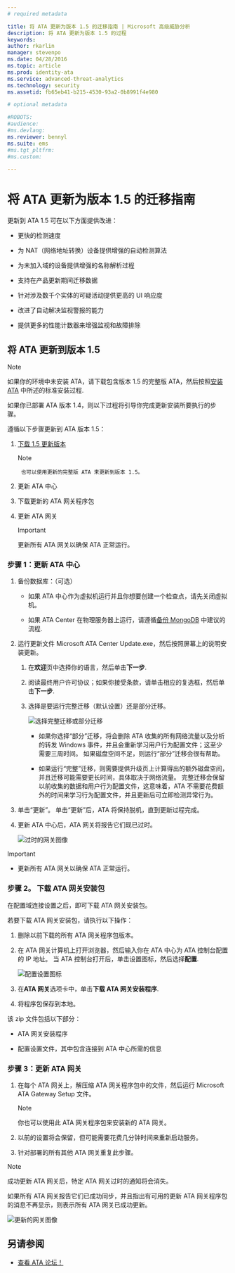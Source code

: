 ```yaml
---
# required metadata

title: 将 ATA 更新为版本 1.5 的迁移指南 | Microsoft 高级威胁分析
description: 将 ATA 更新为版本 1.5 的过程
keywords:
author: rkarlin
manager: stevenpo
ms.date: 04/28/2016
ms.topic: article
ms.prod: identity-ata
ms.service: advanced-threat-analytics
ms.technology: security
ms.assetid: fb65eb41-b215-4530-93a2-0b8991f4e980

# optional metadata

#ROBOTS:
#audience:
#ms.devlang:
ms.reviewer: bennyl
ms.suite: ems
#ms.tgt_pltfrm:
#ms.custom:

---
```


# 将 ATA 更新为版本 1.5 的迁移指南
更新到 ATA 1.5 可在以下方面提供改进：

-   更快的检测速度

-   为 NAT（网络地址转换）设备提供增强的自动检测算法

-   为未加入域的设备提供增强的名称解析过程

-   支持在产品更新期间迁移数据

-   针对涉及数千个实体的可疑活动提供更高的 UI 响应度

-   改进了自动解决监视警报的能力

-   提供更多的性能计数器来增强监视和故障排除

## 将 ATA 更新到版本 1.5
> [!NOTE]
> 如果你的环境中未安装 ATA，请下载包含版本 1.5 的完整版 ATA，然后按照[安装 ATA](/advanced-threat-analytics/deploy-use/install-ata) 中所述的标准安装过程.

如果你已部署 ATA 版本 1.4，则以下过程将引导你完成更新安装所要执行的步骤。

遵循以下步骤更新到 ATA 版本 1.5：

1.  [下载 1.5 更新版本](http://aka.ms/ata1_5update)
      > [!NOTE]
         也可以使用更新的完整版 ATA 来更新到版本 1.5。


2.  更新 ATA 中心

3.  下载更新的 ATA 网关程序包

4.  更新 ATA 网关

    > [!IMPORTANT]
    > 更新所有 ATA 网关以确保 ATA 正常运行。

### 步骤 1：更新 ATA 中心

1.  备份数据库：（可选）

    -   如果 ATA 中心作为虚拟机运行并且你想要创建一个检查点，请先关闭虚拟机。

    -   如果 ATA Center 在物理服务器上运行，请遵循[备份 MongoDB](https://docs.mongodb.org/manual/core/backups/) 中建议的流程.

2.  运行更新文件 Microsoft ATA Center Update.exe，然后按照屏幕上的说明安装更新。

    1.  在**欢迎**页中选择你的语言，然后单击**下一步**.

    2.  阅读最终用户许可协议；如果你接受条款，请单击相应的复选框，然后单击**下一步**.

    3.  选择是要运行完整迁移（默认设置）还是部分迁移。

        ![选择完整迁移或部分迁移](media/ATA-center-fullpartial.png)

        -   如果你选择“部分”迁移，将会删除 ATA 收集的所有网络流量以及分析的转发 Windows 事件，并且会重新学习用户行为配置文件；这至少需要三周时间。 如果磁盘空间不足，则运行“部分”迁移会很有帮助。

        -   如果运行“完整”迁移，则需要提供升级页上计算得出的额外磁盘空间，并且迁移可能需要更长时间，具体取决于网络流量。 完整迁移会保留以前收集的数据和用户行为配置文件，这意味着，ATA 不需要花费额外的时间来学习行为配置文件，并且更新后可立即检测异常行为。

3.  单击“更新”。 单击“更新”后，ATA 将保持脱机，直到更新过程完成。

4.  更新 ATA 中心后，ATA 网关将报告它们现已过时。

    ![过时的网关图像](media/ATA-center-outdated.png)

> [!IMPORTANT]
> - 更新所有 ATA 网关以确保 ATA 正常运行。

### 步骤 2。 下载 ATA 网关安装包
在配置域连接设置之后，即可下载 ATA 网关安装包。

若要下载 ATA 网关安装包，请执行以下操作：

1.  删除以前下载的所有 ATA 网关程序包版本。

2.  在 ATA 网关计算机上打开浏览器，然后输入你在 ATA 中心为 ATA 控制台配置的 IP 地址。 当 ATA 控制台打开后，单击设置图标，然后选择**配置**.

    ![配置设置图标](media/ATA-config-icon.JPG)

3.  在**ATA 网关**选项卡中，单击**下载 ATA 网关安装程序**.

4.  将程序包保存到本地。

该 zip 文件包括以下部分：

-   ATA 网关安装程序

-   配置设置文件，其中包含连接到 ATA 中心所需的信息

### 步骤 3：更新 ATA 网关

1.  在每个 ATA 网关上，解压缩 ATA 网关程序包中的文件，然后运行 Microsoft ATA Gateway Setup 文件。

    > [!NOTE]
    > 你也可以使用此 ATA 网关程序包来安装新的 ATA 网关。

2.  以前的设置将会保留，但可能需要花费几分钟时间来重新启动服务。

3.  针对部署的所有其他 ATA 网关重复此步骤。

> [!NOTE]
> 成功更新 ATA 网关后，特定 ATA 网关过时的通知将会消失。

如果所有 ATA 网关报告它们已成功同步，并且指出有可用的更新 ATA 网关程序包的消息不再显示，则表示所有 ATA 网关已成功更新。

![更新的网关图像](media/ATA-gw-updated.png)

## 另请参阅

- [查看 ATA 论坛！](https://social.technet.microsoft.com/Forums/security/en-US/home?forum=mata)


<!--HONumber=May16_HO1-->


